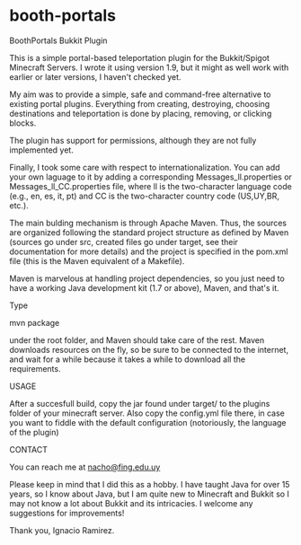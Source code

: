 # booth-portals
BoothPortals Bukkit Plugin

This is a simple portal-based teleportation plugin for the Bukkit/Spigot Minecraft Servers. I wrote it using version 1.9, but it might as well work with earlier or later versions, I haven't checked yet.

My aim was to provide a simple, safe and command-free alternative to existing portal plugins. Everything from creating, destroying, choosing destinations and teleportation is done by placing, removing, or clicking blocks.

The plugin has support for permissions, although they are  not fully implemented yet.

Finally, I took some care with respect to internationalization. You can add your own laguage to it by adding a corresponding Messages_ll.properties or Messages_ll_CC.properties file, where ll is the two-character language code (e.g., en, es, it, pt) and CC is the two-character country code (US,UY,BR, etc.).

The main bulding mechanism is through Apache Maven. Thus, the sources are organized following the standard project structure as defined by Maven (sources go under src, created files go under target, see their documentation for more details) and the project is specified in the pom.xml file (this is the Maven equivalent of a Makefile).

Maven is marvelous at handling project dependencies, so you just need to have a working Java development kit (1.7 or above), Maven, and that's it.

Type

mvn package

under the root folder, and Maven should take care of the rest. Maven downloads resources on the fly, so be sure to be connected to the internet, and wait for a while because it takes a while to download all the requirements.

USAGE

After a succesfull build, copy the jar found under target/ to the plugins folder of your minecraft server. Also copy the config.yml file there, in case you want to fiddle with the default configuration (notoriously, the language of the plugin)

CONTACT

You can reach me at nacho@fing.edu.uy

Please keep in mind that I did this as a hobby. I have taught Java for over 15 years, so I know about Java, but I am quite new to Minecraft and Bukkit so I may not know a lot about Bukkit and its intricacies. I welcome any suggestions for improvements!

Thank you,
Ignacio Ramirez.

